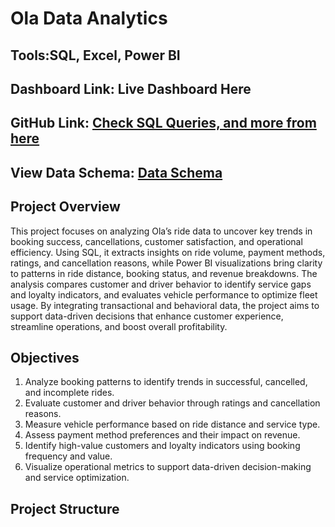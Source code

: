 # Ola Data Analytics
## Tools:SQL, Excel, Power BI
## Dashboard Link: Live Dashboard Here

## GitHub Link: [Check SQL Queries, and more from here](url)

## View Data Schema: [Data Schema](https://github.com/prashanthkumarjoshi/Ola_Data_Analysis_project/blob/main/Ola%20Database%20Schema%20(1).pdf)

## Project Overview

This project focuses on analyzing Ola’s ride data to uncover key trends in booking success, cancellations, customer satisfaction, and operational efficiency. Using SQL, it extracts insights on ride volume, payment methods, ratings, and cancellation reasons, while Power BI visualizations bring clarity to patterns in ride distance, booking status, and revenue breakdowns. The analysis compares customer and driver behavior to identify service gaps and loyalty indicators, and evaluates vehicle performance to optimize fleet usage. By integrating transactional and behavioral data, the project aims to support data-driven decisions that enhance customer experience, streamline operations, and boost overall profitability.

## Objectives

1. Analyze booking patterns to identify trends in successful, cancelled, and incomplete rides.  
2. Evaluate customer and driver behavior through ratings and cancellation reasons.  
3. Measure vehicle performance based on ride distance and service type.  
4. Assess payment method preferences and their impact on revenue.  
5. Identify high-value customers and loyalty indicators using booking frequency and value.  
6. Visualize operational metrics to support data-driven decision-making and service optimization.

## Project Structure
